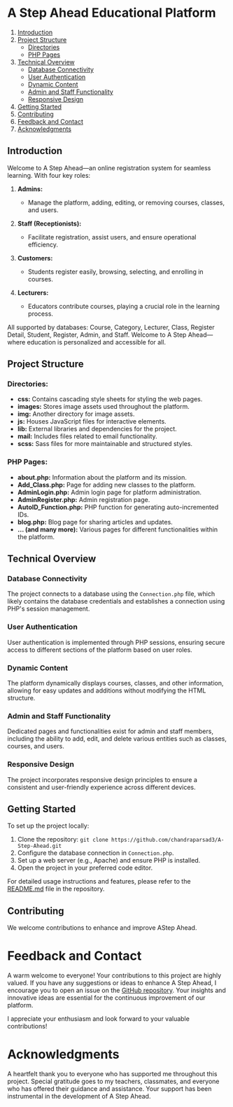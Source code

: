 # A Step Ahead Educational Platform

1. [Introduction](#introduction)
2. [Project Structure](#project-structure)
   - [Directories](#directories)
   - [PHP Pages](#php-pages)
3. [Technical Overview](#technical-overview)
   - [Database Connectivity](#database-connectivity)
   - [User Authentication](#user-authentication)
   - [Dynamic Content](#dynamic-content)
   - [Admin and Staff Functionality](#admin-and-staff-functionality)
   - [Responsive Design](#responsive-design)
4. [Getting Started](#getting-started)
5. [Contributing](#contributing)
6. [Feedback and Contact](#feedback-and-contact)
7. [Acknowledgments](#acknowledgments)
   
## Introduction

Welcome to A Step Ahead—an online registration system for seamless learning. With four key roles:

1. **Admins:**
   - Manage the platform, adding, editing, or removing courses, classes, and users. 

2. **Staff (Receptionists):**
   - Facilitate registration, assist users, and ensure operational efficiency.

3. **Customers:**
   - Students register easily, browsing, selecting, and enrolling in courses.

4. **Lecturers:**
   - Educators contribute courses, playing a crucial role in the learning process.

All supported by databases: Course, Category, Lecturer, Class, Register Detail, Student, Register, Admin, and Staff. Welcome to A Step Ahead—where education is personalized and accessible for all.
## Project Structure

### Directories:
- **css:** Contains cascading style sheets for styling the web pages.
- **images:** Stores image assets used throughout the platform.
- **img:** Another directory for image assets.
- **js:** Houses JavaScript files for interactive elements.
- **lib:** External libraries and dependencies for the project.
- **mail:** Includes files related to email functionality.
- **scss:** Sass files for more maintainable and structured styles.

### PHP Pages:
- **about.php:** Information about the platform and its mission.
- **Add_Class.php:** Page for adding new classes to the platform.
- **AdminLogin.php:** Admin login page for platform administration.
- **AdminRegister.php:** Admin registration page.
- **AutoID_Function.php:** PHP function for generating auto-incremented IDs.
- **blog.php:** Blog page for sharing articles and updates.
- **... (and many more):** Various pages for different functionalities within the platform.

## Technical Overview

### Database Connectivity

The project connects to a database using the `Connection.php` file, which likely contains the database credentials and establishes a connection using PHP's session management.

### User Authentication

User authentication is implemented through PHP sessions, ensuring secure access to different sections of the platform based on user roles.

### Dynamic Content

The platform dynamically displays courses, classes, and other information, allowing for easy updates and additions without modifying the HTML structure.

### Admin and Staff Functionality

Dedicated pages and functionalities exist for admin and staff members, including the ability to add, edit, and delete various entities such as classes, courses, and users.

### Responsive Design

The project incorporates responsive design principles to ensure a consistent and user-friendly experience across different devices.

## Getting Started

To set up the project locally:

1. Clone the repository: `git clone https://github.com/chandraparsad3/A-Step-Ahead.git`
2. Configure the database connection in `Connection.php`.
3. Set up a web server (e.g., Apache) and ensure PHP is installed.
4. Open the project in your preferred code editor.

For detailed usage instructions and features, please refer to the [README.md](README.md) file in the repository.

## Contributing

We welcome contributions to enhance and improve AStep Ahead. 

# Feedback and Contact

A warm welcome to everyone! Your contributions to this project are highly valued. If you have any suggestions or ideas to enhance A Step Ahead, I encourage you to open an issue on the [GitHub repository](https://github.com/chandraparsad3/A-Step-Ahead/issues). Your insights and innovative ideas are essential for the continuous improvement of our platform.

I appreciate your enthusiasm and look forward to your valuable contributions!

# Acknowledgments

A heartfelt thank you to everyone who has supported me throughout this project. Special gratitude goes to my teachers, classmates, and everyone who has offered their guidance and assistance. Your support has been instrumental in the development of A Step Ahead.

